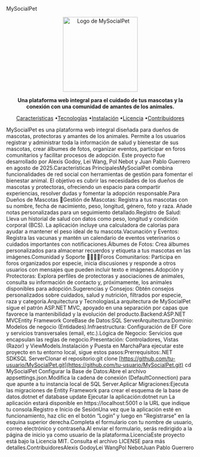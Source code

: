 MySocialPet<p align="center"><img src="https://www.google.com/search?q=https://i.imgur.com/8a3n3tC.png" alt="Logo de MySocialPet" width="200"/></p><p align="center"><strong>Una plataforma web integral para el cuidado de tus mascotas y la conexión con una comunidad de amantes de los animales.</strong></p><p align="center"><a href="#características-principales">Características</a> •<a href="#arquitectura-y-tecnologías">Tecnologías</a> •<a href="#instalación-y-puesta-en-marcha">Instalación</a> •<a href="#licencia">Licencia</a> •<a href="#contribuidores">Contribuidores</a></p>MySocialPet es una plataforma web integral diseñada para dueños de mascotas, protectoras y amantes de los animales. Permite a los usuarios registrar y administrar toda la información de salud y bienestar de sus mascotas, crear álbumes de fotos, organizar eventos, participar en foros comunitarios y facilitar procesos de adopción. Este proyecto fue desarrollado por Alexis Godoy, Lei Wang, Pol Nebot y Juan Pablo Guerrero en agosto de 2025.Características PrincipalesMySocialPet combina funcionalidades de red social con herramientas de gestión para fomentar el bienestar animal. El objetivo es cubrir las necesidades de los dueños de mascotas y protectoras, ofreciendo un espacio para compartir experiencias, resolver dudas y fomentar la adopción responsable.Para Dueños de Mascotas 🐾Gestión de Mascotas: Registra a tus mascotas con su nombre, fecha de nacimiento, peso, longitud, género, foto y raza. Añade notas personalizadas para un seguimiento detallado.Registro de Salud: Lleva un historial de salud con datos como peso, longitud y condición corporal (BCS). La aplicación incluye una calculadora de calorías para ayudar a mantener el peso ideal de tu mascota.Vacunación y Eventos: Registra las vacunas y mantén un calendario de eventos veterinarios o cuidados importantes con notificaciones.Álbumes de Fotos: Crea álbumes personalizados para almacenar recuerdos y etiqueta a tus mascotas en las imágenes.Comunidad y Soporte 👨‍👩‍👧‍👦Foros Comunitarios: Participa en foros organizados por especie, inicia discusiones y responde a otros usuarios con mensajes que pueden incluir texto e imágenes.Adopción y Protectoras: Explora perfiles de protectoras y asociaciones de animales, consulta su información de contacto y, próximamente, los animales disponibles para adopción.Sugerencias y Consejos: Obtén consejos personalizados sobre cuidados, salud y nutrición, filtrados por especie, raza y categoría.Arquitectura y TecnologíasLa arquitectura de MySocialPet sigue el patrón ASP.NET MVC, apoyado en una separación por capas que favorece la mantenibilidad y la evolución del producto.Backend:ASP.NET MVCEntity Framework CoreBase de Datos:SQL ServerArquitectura:Dominio: Modelos de negocio (Entidades).Infraestructura: Configuración de EF Core y servicios transversales (email, etc.).Lógica de Negocio: Servicios que encapsulan las reglas de negocio.Presentación: Controladores, Vistas (Razor) y ViewModels.Instalación y Puesta en MarchaPara ejecutar este proyecto en tu entorno local, sigue estos pasos:Prerrequisitos:.NET SDKSQL ServerClonar el repositorio:git clone [https://github.com/tu-usuario/MySocialPet.git](https://github.com/tu-usuario/MySocialPet.git)
cd MySocialPet
Configurar la Base de Datos:Abre el archivo appsettings.json.Modifica la cadena de conexión (DefaultConnection) para que apunte a tu instancia local de SQL Server.Aplicar Migraciones:Ejecuta las migraciones de Entity Framework para crear el esquema de la base de datos.dotnet ef database update
Ejecutar la aplicación:dotnet run
La aplicación estará disponible en https://localhost:5001 o la URL que indique tu consola.Registro e Inicio de SesiónUna vez que la aplicación esté en funcionamiento, haz clic en el botón “Login” y luego en "Registrarse" en la esquina superior derecha.Completa el formulario con tu nombre de usuario, correo electrónico y contraseña.Al enviar el formulario, serás redirigido a la página de inicio ya como usuario de la plataforma.LicenciaEste proyecto está bajo la Licencia MIT. Consulta el archivo LICENSE para más detalles.ContribuidoresAlexis GodoyLei WangPol NebotJuan Pablo Guerrero
